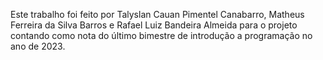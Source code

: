 Este trabalho foi feito por Talyslan Cauan Pimentel Canabarro, Matheus Ferreira da Silva Barros e Rafael Luiz Bandeira Almeida para o projeto contando como nota do último bimestre de introdução a programação no ano de 2023.
